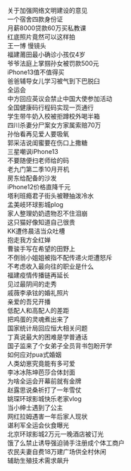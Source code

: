 关于加强网络文明建设的意见  
一个宿舍四款身份证  
月薪8000贷款60万买私教课  
红底照片竟然可以这样拍  
王一博 慢镜头  
福建莆田最小确诊小孩仅4岁  
爷爷法庭上掌掴孙女被罚款500元  
iPhone13值不值得买  
爸爸辅导女儿学习被气到下巴脱臼  
全运会  
中方回应英议会禁止中国大使参加活动  
全国健康码行程码实现一页通行  
学生带牛奶入校被拒蹲校外喝半箱  
四川杀妻分尸案女方家属索赔70万  
孙怡看再见爱人要吸氧  
郭采洁说闺蜜要在伤口上撒糖  
三星嘲讽iPhone13  
不要随便扫老师给的码  
老九门第二季10月开机  
房东给配备的沙发  
iPhone12价格直降千元  
塔利班瘾君子街头被鞭抽泼冷水  
孟美岐环球影城plog  
家人整理奶奶遗物忍不住泪崩  
这只猫好像知道自己很贵  
KK遭佟晨洁当众吐槽  
抱走我方全红婵  
曹骏手写在希望的田野上  
不倒翁小姐姐被指不配传递火炬遭怒斥  
不考虑收入最向往的职业是什么  
福建疫情传播链再延长  
见过最阴间的走秀  
戚薇李承铉的婚礼照片  
亲爱的吾兄开播  
低配人和高配人的差距  
把鸡蛋的灵魂煮出来了  
国家统计局回应恒大相关问题  
丁真说最大的困难是学普通话  
国子监来了个女弟子全员背书包盼开学  
如何应对pua式婚姻  
人类幼崽究竟能有多可爱  
李冰冰陈坤芭莎合体封面  
为啥全运会开幕前就有金牌  
赵露思说桑祈打了一年雪仗  
姚琛环球影城快乐老家vlog  
当小绅士遇到了公主  
网红拉姆遇害一年后家人现状  
谌利军全运会伙食曝光  
北京环球影城2万元一晚酒店被订光  
饿了么禁止诱导强迫骑手注册成个体工商户  
农民夫妻自费18万建广场供全村休闲  
辅助生殖技术需求飙升  
